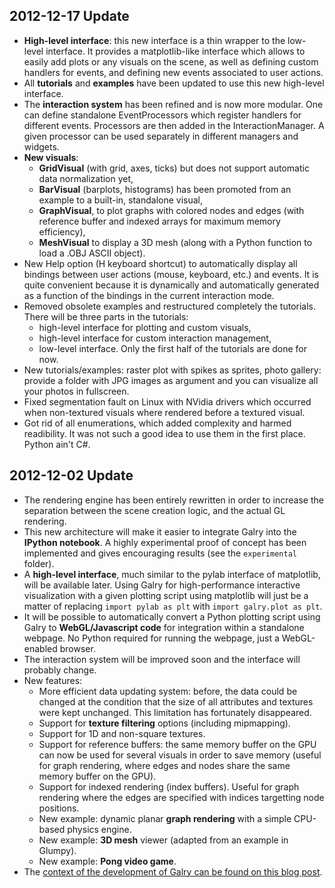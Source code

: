 
2012-12-17 Update
-----------------
 
  * **High-level interface**: this new interface is a thin wrapper to the
    low-level interface. It provides a matplotlib-like interface which allows
    to easily add plots or any visuals on the scene, as well as defining
    custom handlers for events, and defining new events associated to 
    user actions.
  * All **tutorials** and **examples** have been updated to use this new
    high-level interface.
  * The **interaction system** has been refined and is now more modular.
    One can define standalone EventProcessors which register handlers
    for different events. Processors are then added in the InteractionManager.
    A given processor can be used separately in different managers and 
    widgets.
  * **New visuals**:
      * **GridVisual** (with grid, axes, ticks) but does not support
        automatic data normalization yet,
      * **BarVisual** (barplots, histograms) has been promoted from an example
        to a built-in, standalone visual,
      * **GraphVisual**, to plot graphs with colored nodes and edges (with
        reference buffer and indexed arrays for maximum memory efficiency),
      * **MeshVisual** to display a 3D mesh (along with a Python function to
        load a .OBJ ASCII object).
  * New Help option (H keyboard shortcut) to automatically display all bindings
    between user actions (mouse, keyboard, etc.) and events. It is quite
    convenient because it is dynamically and automatically generated
    as a function of the bindings in the current interaction mode.
  * Removed obsolete examples and restructured completely the tutorials.
    There will be three parts in the tutorials:
      * high-level interface for plotting and custom visuals,
      * high-level interface for custom interaction management,
      * low-level interface.
    Only the first half of the tutorials are done for now.
  * New tutorials/examples: raster plot with spikes as sprites, photo gallery:
    provide a folder with JPG images as argument and you can visualize all
    your photos in fullscreen.
  * Fixed segmentation fault on Linux with NVidia drivers which occurred
    when non-textured visuals where rendered before a textured visual.
  * Got rid of all enumerations, which added complexity and harmed readibility.
    It was not such a good idea to use them in the first place.
    Python ain't C#.


2012-12-02 Update
-----------------

  * The rendering engine has been entirely rewritten in order to increase
    the separation between the scene creation logic, and the actual GL 
    rendering.
  * This new architecture will make it easier to integrate Galry into the
    **IPython notebook**. A highly experimental proof of concept has been
    implemented and gives encouraging results (see the `experimental` folder).
  * A **high-level interface**, much similar to the pylab interface of
    matplotlib,
    will be available later. Using Galry for high-performance interactive 
    visualization with a given plotting script using matplotlib will just be
    a matter of replacing `import pylab as plt` with
    `import galry.plot as plt`.
  * It will be possible to automatically convert a Python plotting
    script using Galry to **WebGL/Javascript code** for integration within a
    standalone webpage. No Python required for running the webpage, just
    a WebGL-enabled browser.
  * The interaction system will be improved soon and the interface will
    probably change.
  * New features:
      * More efficient data updating system: before, the data could be changed
        at the condition that the size of all attributes and textures were kept
        unchanged. This limitation has fortunately disappeared.
      * Support for **texture filtering** options (including mipmapping).
      * Support for 1D and non-square textures.
      * Support for reference buffers: the same memory buffer on the GPU
        can now be used for several visuals in order to save memory
        (useful for graph rendering, where edges and nodes share the same
        memory buffer on the GPU).
      * Support for indexed rendering (index buffers). Useful for graph
        rendering where the edges are specified with indices targetting
        node positions.
      * New example: dynamic planar **graph rendering** with a simple CPU-based
        physics engine.
      * New example: **3D mesh** viewer (adapted from an example in Glumpy).
      * New example: **Pong video game**.
  * The 
    [context of the development of Galry can be found on this blog post](http://cyrille.rossant.net/galrys-story-or-the-quest-of-multi-million-plots/).

    
    